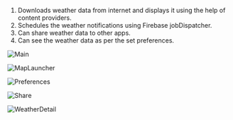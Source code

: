  1. Downloads weather data from
 internet and displays it using the help
 of content providers.
2. Schedules the weather notifications using Firebase
 jobDispatcher.
3. Can share weather data to other apps.
4. Can see the weather data as per the set preferences.


![Main](screenshots/Main.png)

![MapLauncher](screenshots/MapLauncher.png)

![Preferences](screenshots/Preferences.png)

![Share](screenshots/Share.png)

![WeatherDetail](screenshots/WeatherDetail.png)